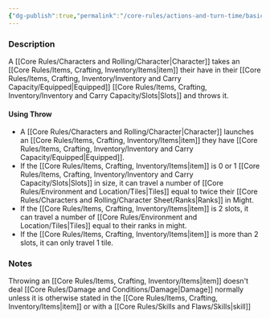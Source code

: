 ```yaml
---
{"dg-publish":true,"permalink":"/core-rules/actions-and-turn-time/basic-actions/throw/"}
---
```


### Description
A [[Core Rules/Characters and Rolling/Character\|Character]] takes an [[Core Rules/Items, Crafting, Inventory/Items\|item]] their have in their [[Core Rules/Items, Crafting, Inventory/Inventory and Carry Capacity/Equipped\|Equipped]] [[Core Rules/Items, Crafting, Inventory/Inventory and Carry Capacity/Slots\|Slots]] and throws it.

#### Using Throw
- A [[Core Rules/Characters and Rolling/Character\|Character]] launches an [[Core Rules/Items, Crafting, Inventory/Items\|item]] they have [[Core Rules/Items, Crafting, Inventory/Inventory and Carry Capacity/Equipped\|Equipped]].
- If the [[Core Rules/Items, Crafting, Inventory/Items\|item]] is 0 or 1 [[Core Rules/Items, Crafting, Inventory/Inventory and Carry Capacity/Slots\|Slots]] in size, it can travel a number of [[Core Rules/Environment and Location/Tiles\|Tiles]] equal to twice their [[Core Rules/Characters and Rolling/Character Sheet/Ranks\|Ranks]] in Might.
- If the [[Core Rules/Items, Crafting, Inventory/Items\|item]] is 2 slots, it can travel a number of [[Core Rules/Environment and Location/Tiles\|Tiles]] equal to their ranks in might.
- If the [[Core Rules/Items, Crafting, Inventory/Items\|item]] is more than 2 slots, it can only travel 1 tile.

### Notes
Throwing an [[Core Rules/Items, Crafting, Inventory/Items\|item]] doesn't deal [[Core Rules/Damage and Conditions/Damage\|Damage]] normally unless it is otherwise stated in the [[Core Rules/Items, Crafting, Inventory/Items\|item]] or with a [[Core Rules/Skills and Flaws/Skills\|skill]]
